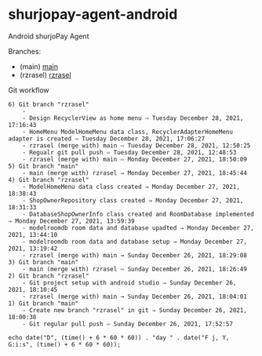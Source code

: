 # shurjopay-agent-android
Android shurjoPay Agent



Branches:
- (main) [main](https://github.com/monir-shurjomukhi/shurjopay-agent-android/tree/main)
- (rzrasel) [rzrasel](https://github.com/monir-shurjomukhi/shurjopay-agent-android/tree/rzrasel)

Git workflow
```GIT_WORKFLOW
6) Git branch "rzrasel"
    -
    - Design RecyclerView as home menu ⇨ Tuesday December 28, 2021, 17:16:43
    - HomeMenu ModelHomeMenu data class, RecyclerAdapterHomeMenu adapter is created ⇨ Tuesday December 28, 2021, 17:06:27
    - rzrasel (merge with) main ⇨ Tuesday December 28, 2021, 12:50:25
    - Regualr git pull push ⇨ Tuesday December 28, 2021, 12:48:53
    - rzrasel (merge with) main ⇨ Monday December 27, 2021, 18:50:09
5) Git branch "main"
    - main (merge with) rzrasel ⇒ Monday December 27, 2021, 18:45:44
4) Git branch "rzrasel"
    - ModelHomeMenu data class created ⇒ Monday December 27, 2021, 18:38:43
    - ShopOwnerRepository class created ⇒ Monday December 27, 2021, 18:31:33
    - DatabaseShopOwnerInfo class created and RoomDatabase implemented ⇒ Monday December 27, 2021, 13:59:39
    - modelroomdb room data and database upadted ⇒ Monday December 27, 2021, 13:44:10
    - modelroomdb room data and database setup ⇒ Monday December 27, 2021, 13:19:42
    - rzrasel (merge with) main → Sunday December 26, 2021, 18:29:08
3) Git branch "main"
    - main (merge with) rzrasel ⇨ Sunday December 26, 2021, 18:26:49
2) Git branch "rzrasel"
    - Git project setup with android studio ⇒ Sunday December 26, 2021, 18:10:45
    - rzrasel (merge with) main → Sunday December 26, 2021, 18:04:01
1) Git branch "main"
    - Create new branch "rzrasel" in git ⇒ Sunday December 26, 2021, 18:00:38
    - Git regular pull push ⇨ Sunday December 26, 2021, 17:52:57
```

```DATE_TIME
echo date("D", (time() + 6 * 60 * 60)) . "day " . date("F j, Y, G:i:s", (time() + 6 * 60 * 60));
```